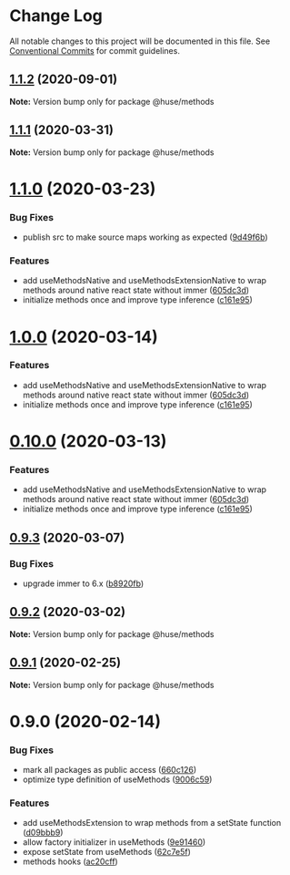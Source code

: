 # Change Log

All notable changes to this project will be documented in this file.
See [Conventional Commits](https://conventionalcommits.org) for commit guidelines.

## [1.1.2](https://github.com/ecomfe/react-hooks/compare/@huse/methods@1.1.1...@huse/methods@1.1.2) (2020-09-01)

**Note:** Version bump only for package @huse/methods





## [1.1.1](https://github.com/ecomfe/react-hooks/compare/@huse/methods@1.1.0...@huse/methods@1.1.1) (2020-03-31)

**Note:** Version bump only for package @huse/methods





# [1.1.0](https://github.com/ecomfe/react-hooks/compare/@huse/methods@0.9.3...@huse/methods@1.1.0) (2020-03-23)


### Bug Fixes

* publish src to make source maps working as expected ([9d49f6b](https://github.com/ecomfe/react-hooks/commit/9d49f6b294a445c302f05da958c6e427e7eae669))


### Features

* add useMethodsNative and useMethodsExtensionNative to wrap methods around native react state without immer ([605dc3d](https://github.com/ecomfe/react-hooks/commit/605dc3d6b8d38ecf2aa1f16575fc7a6ede8a209c))
* initialize methods once and improve type inference ([c161e95](https://github.com/ecomfe/react-hooks/commit/c161e95a9e26148a0f0f1756a28eea61b53fade8))





# [1.0.0](https://github.com/ecomfe/react-hooks/compare/@huse/methods@0.9.3...@huse/methods@1.0.0) (2020-03-14)


### Features

* add useMethodsNative and useMethodsExtensionNative to wrap methods around native react state without immer ([605dc3d](https://github.com/ecomfe/react-hooks/commit/605dc3d6b8d38ecf2aa1f16575fc7a6ede8a209c))
* initialize methods once and improve type inference ([c161e95](https://github.com/ecomfe/react-hooks/commit/c161e95a9e26148a0f0f1756a28eea61b53fade8))





# [0.10.0](https://github.com/ecomfe/react-hooks/compare/@huse/methods@0.9.3...@huse/methods@0.10.0) (2020-03-13)


### Features

* add useMethodsNative and useMethodsExtensionNative to wrap methods around native react state without immer ([605dc3d](https://github.com/ecomfe/react-hooks/commit/605dc3d6b8d38ecf2aa1f16575fc7a6ede8a209c))
* initialize methods once and improve type inference ([c161e95](https://github.com/ecomfe/react-hooks/commit/c161e95a9e26148a0f0f1756a28eea61b53fade8))





## [0.9.3](https://github.com/ecomfe/react-hooks/compare/@huse/methods@0.9.2...@huse/methods@0.9.3) (2020-03-07)


### Bug Fixes

* upgrade immer to 6.x ([b8920fb](https://github.com/ecomfe/react-hooks/commit/b8920fb67a14bd111b543efdcd58b67b8277ba46))





## [0.9.2](https://github.com/ecomfe/react-hooks/compare/@huse/methods@0.9.1...@huse/methods@0.9.2) (2020-03-02)

**Note:** Version bump only for package @huse/methods





## [0.9.1](https://github.com/ecomfe/react-hooks/compare/@huse/methods@0.9.0...@huse/methods@0.9.1) (2020-02-25)

**Note:** Version bump only for package @huse/methods





# 0.9.0 (2020-02-14)


### Bug Fixes

* mark all packages as public access ([660c126](https://github.com/ecomfe/react-hooks/commit/660c1265ee27cb0de0e7b456904a22f4370002d0))
* optimize type definition of useMethods ([9006c59](https://github.com/ecomfe/react-hooks/commit/9006c59bd9d1cadb3d0718e7f4709e3d3063cc12))


### Features

* add useMethodsExtension to wrap methods from a setState function ([d09bbb9](https://github.com/ecomfe/react-hooks/commit/d09bbb95a6110bd894f31ce67ca462a808e08da0))
* allow factory initializer in useMethods ([9e91460](https://github.com/ecomfe/react-hooks/commit/9e91460a874b872cffb0a2af08ae1cc00a6e8214))
* expose setState from useMethods ([62c7e5f](https://github.com/ecomfe/react-hooks/commit/62c7e5f2801aa45308063a5aa8ee2842715c92ee))
* methods hooks ([ac20cff](https://github.com/ecomfe/react-hooks/commit/ac20cffaea0b18174189b266be07149ff56f4a95))
